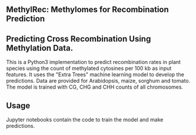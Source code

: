 ## MethylRec: Methylomes for Recombination Prediction

## Predicting Cross Recombination Using Methylation Data.

This is a Python3 implementation to predict recombination rates in plant species using the count of methylated cytosines per 100 kb as input features. It uses the "Extra Trees" machine learning model to develop the predictions. Data are provided for Arabidopsis, maize, sorghum and tomato. The model is trained with CG, CHG and CHH counts of all chromosomes. 

## Usage

Jupyter notebooks contain the code to train the model and make predictions.


